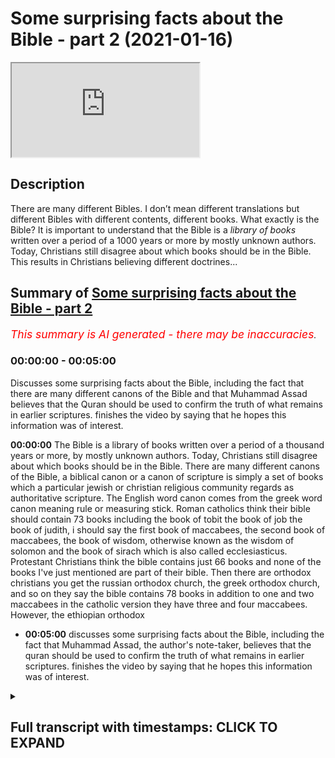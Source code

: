 # Some surprising facts about the Bible - part 2 (2021-01-16)

<iframe loading='lazy' allow='autoplay' src='https://www.youtube.com/embed/U1SiSCwpcVQ'></iframe>

## Description

There are many different Bibles. I don’t mean different translations but different Bibles with different contents, different books. 
What exactly is the Bible?
It is important to understand that the Bible is a *library of books* written over a period of a 1000 years or more by mostly unknown authors. Today, Christians still disagree about which books should be in the Bible. This results in Christians believing different doctrines...

## Summary of [Some surprising facts about the Bible - part 2](https://www.youtube.com/watch?v=U1SiSCwpcVQ)


*<span style="color:red; font-size:125%">This summary is AI generated - there may be inaccuracies</span>. [](/)*

### <a onclick="modifyYTiframeseektime('0')">00:00:00</a> - <a onclick="modifyYTiframeseektime('300')">00:05:00</a>

Discusses some surprising facts about the Bible, including the fact that there are many different canons of the Bible and that Muhammad Assad believes that the Quran should be used to confirm the truth of what remains in earlier scriptures. finishes the video by saying that he hopes this information was of interest.

**<a onclick="modifyYTiframeseektime('0')">00:00:00</a>** The Bible is a library of books written over a period of a thousand years or more, by mostly unknown authors. Today, Christians still disagree about which books should be in the Bible. There are many different canons of the Bible, a biblical canon or a canon of scripture is simply a set of books which a particular jewish or christian religious community regards as authoritative scripture. The English word canon comes from the greek word canon meaning rule or measuring stick. Roman catholics think their bible should contain 73 books including the book of tobit the book of job the book of judith, i should say the first book of maccabees, the second book of maccabees, the book of wisdom, otherwise known as the wisdom of solomon and the book of sirach which is also called ecclesiasticus. Protestant Christians think the bible contains just 66 books and none of the books I've just mentioned are part of their bible. Then there are orthodox christians you get the russian orthodox church, the greek orthodox church, and so on they say the bible contains 78 books in addition to one and two maccabees in the catholic version they have three and four maccabees. However, the ethiopian orthodox
* **<a onclick="modifyYTiframeseektime('300')">00:05:00</a>** discusses some surprising facts about the Bible, including the fact that Muhammad Assad, the author's note-taker, believes that the quran should be used to confirm the truth of what remains in earlier scriptures. finishes the video by saying that he hopes this information was of interest.

<details><summary><h2>Full transcript with timestamps: CLICK TO EXPAND</h2></summary>

<a onclick="modifyYTiframeseektime('2')">0:00:02</a> there are many different bibles i don't mean 
different translations but different bibles    
<a onclick="modifyYTiframeseektime('9')">0:00:09</a> with different contents different 
books what exactly is the bible    
<a onclick="modifyYTiframeseektime('16')">0:00:16</a> well the bible is a library of books it's 
important to understand that the the bible    
<a onclick="modifyYTiframeseektime('23')">0:00:23</a> is a library of books written over a period of a 
thousand years or more by mostly unknown authors    
<a onclick="modifyYTiframeseektime('31')">0:00:31</a> today christians still disagree about which 
books should be in the bible now there are many    
<a onclick="modifyYTiframeseektime('38')">0:00:38</a> different canons of the bible a biblical canon 
or a canon of scripture is simply a set of books    
<a onclick="modifyYTiframeseektime('45')">0:00:45</a> which a particular jewish or christian religious 
community regards as authoritative scripture and    
<a onclick="modifyYTiframeseektime('53')">0:00:53</a> the english word canon comes from the greek 
word canon meaning rule or measuring stick    
<a onclick="modifyYTiframeseektime('61')">0:01:01</a> roman catholics think their bible should contain 
73 books including the book of tobit the book of    
<a onclick="modifyYTiframeseektime('68')">0:01:08</a> job the book of judith i should say the first 
book of maccabees the second book of maccabees    
<a onclick="modifyYTiframeseektime('75')">0:01:15</a> the book of wisdom otherwise known as the wisdom 
of solomon and the book of sirach which is also    
<a onclick="modifyYTiframeseektime('81')">0:01:21</a> called ecclesiasticus protestant christians think 
the bible contains just 66 books and none of the    
<a onclick="modifyYTiframeseektime('89')">0:01:29</a> books i've just mentioned are part of their bible 
then there are orthodox christians you get the    
<a onclick="modifyYTiframeseektime('96')">0:01:36</a> russian orthodox church the greek orthodox church 
and so on they say the bible contains 78 books in    
<a onclick="modifyYTiframeseektime('104')">0:01:44</a> addition to one and two maccabees in the catholic 
version they have three and four maccabees    
<a onclick="modifyYTiframeseektime('110')">0:01:50</a> however the ethiopian orthodox church believes the 
bible contains 81 books the highest figure of all    
<a onclick="modifyYTiframeseektime('119')">0:01:59</a> and the ethiopian broader new testament canon 
has eight additional books in addition to the one    
<a onclick="modifyYTiframeseektime('126')">0:02:06</a> the canon we normally uh aware of it has the four 
books of cynodos the two divisions of the book of    
<a onclick="modifyYTiframeseektime('133')">0:02:13</a> the covenant the ethiopic clement and the ethiopic 
didascalia this is what they're called if you    
<a onclick="modifyYTiframeseektime('141')">0:02:21</a> google uh the ethiopian new testament canon 
you'll see all these books detailed and discussed    
<a onclick="modifyYTiframeseektime('148')">0:02:28</a> now if we go back in time 
uh to the codex sinaiticus    
<a onclick="modifyYTiframeseektime('153')">0:02:33</a> this is the oldest complete bible in the world 
and it's uh in the british library uh just    
<a onclick="modifyYTiframeseektime('159')">0:02:39</a> a couple of miles from where i'm sitting 
and it's a fourth century christian bible    
<a onclick="modifyYTiframeseektime('165')">0:02:45</a> and the canon there reflects probably most closely 
the roman catholic canon but in the new testament    
<a onclick="modifyYTiframeseektime('173')">0:02:53</a> we find the epistle of barnabas and 
portions of the shepherd of hermas    
<a onclick="modifyYTiframeseektime('179')">0:02:59</a> so these are two texts that no one today thinks 
is the word of god but uh in the fourth century    
<a onclick="modifyYTiframeseektime('185')">0:03:05</a> uh they were accepted as the word of god so 
it's not just a different but it's not just    
<a onclick="modifyYTiframeseektime('191')">0:03:11</a> a different bible we have today different bibles 
teach different christian doctrines for example    
<a onclick="modifyYTiframeseektime('198')">0:03:18</a> the question whether it's permissible to seek the 
intercession of the living for the dead and the    
<a onclick="modifyYTiframeseektime('204')">0:03:24</a> existence of purgatory there's an old testament 
book called two maccabees this is accepted by the    
<a onclick="modifyYTiframeseektime('210')">0:03:30</a> catholic church and the orthodox churches but not 
by the evangelical churches and if you look at 2    
<a onclick="modifyYTiframeseektime('216')">0:03:36</a> maccabees chapter 12 verse 43 onwards this speaks 
explicitly about the prayer of the living for    
<a onclick="modifyYTiframeseektime('225')">0:03:45</a> the dead and it's where the roman catholics also 
get the doctrine of the purgat of purgatory from    
<a onclick="modifyYTiframeseektime('232')">0:03:52</a> as i say this book is in the roman catholic and 
the orthodox bible but is rejected by protestants    
<a onclick="modifyYTiframeseektime('237')">0:03:57</a> and all evangelicals so when a christian 
tells you you must believe in the bible    
<a onclick="modifyYTiframeseektime('245')">0:04:05</a> you must always ask them which one there 
are so many they teach different things    
<a onclick="modifyYTiframeseektime('253')">0:04:13</a> given there is so much confusion amongst the 
people of the book about their scriptures and what    
<a onclick="modifyYTiframeseektime('260')">0:04:20</a> they actually teach what does the quran 
say in response to this well according to    
<a onclick="modifyYTiframeseektime('268')">0:04:28</a> muhammad assad's message of the quran 
translated and explained by muhammad assad    
<a onclick="modifyYTiframeseektime('273')">0:04:33</a> in verse 48 of surah number 5 it says and unto 
thee o prophet we have vouchsafed this divine    
<a onclick="modifyYTiframeseektime('282')">0:04:42</a> writ setting forth the truth confirming 
the truth of whatever there still remains    
<a onclick="modifyYTiframeseektime('288')">0:04:48</a> of earlier revelations and determining what is 
true therein judged then between the followers    
<a onclick="modifyYTiframeseektime('296')">0:04:56</a> of earlier revelation in accordance with what 
god has bestowed from on high and do not follow    
<a onclick="modifyYTiframeseektime('303')">0:05:03</a> their errant views forsaking the truth that has 
come unto thee so this passage seems to clearly    
<a onclick="modifyYTiframeseektime('311')">0:05:11</a> imply that the quran as a criterion as a quality 
control is to be used to discern what is true and    
<a onclick="modifyYTiframeseektime('319')">0:05:19</a> what is false in the scriptures of the people of 
the book and to confirm the truth of what remains    
<a onclick="modifyYTiframeseektime('327')">0:05:27</a> in those earlier revelations clearly implying 
corruption and change and alteration of the    
<a onclick="modifyYTiframeseektime('333')">0:05:33</a> original scriptures given to moses and given to 
jesus and so on so the quran is as a footnote here    
<a onclick="modifyYTiframeseektime('340')">0:05:40</a> is is described as the determinant factor in 
deciding what is genuine and what is false in the    
<a onclick="modifyYTiframeseektime('347')">0:05:47</a> earlier scriptures that's muhammad assad's note 
so i hope that was of interest until next time  

</details>
